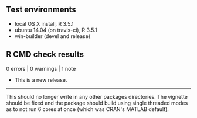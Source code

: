 ## Test environments
* local OS X install, R 3.5.1
* ubuntu 14.04 (on travis-ci), R 3.5.1
* win-builder (devel and release)

## R CMD check results

0 errors | 0 warnings | 1 note

* This is a new release.

---

This should no longer write in any other packages directories.  The vignette should be fixed and the package should build using single threaded modes as to not run 6 cores at once (which was CRAN's MATLAB default).